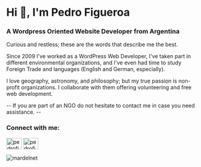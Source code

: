<h1 align="left">Hi 👋, I'm Pedro Figueroa</h1>
<h3 align="left">A Wordpress Oriented Website Developer from Argentina</h3>

<p>Curious and restless; these are the words that describe me the best.<br>

Since 2009 I've worked as a WordPress Web Developer, I've taken part in different environmental organizations, and I've even had time to study Foreign Trade and languages (English and German, especially).<br>

I love geography, astronomy, and philosophy; but my true passion is non-profit organizations. I collaborate with them offering volunteering and free web development.<br>

-- If you are part of an NGO do not hesitate to contact me in case you need assistance. -- </p>

<h3 align="left">Connect with me:</h3>
<p align="left">
<a href="https://linkedin.com/in/pedrofigueroa1989" target="blank"><img align="center" src="https://cdn.jsdelivr.net/npm/simple-icons@3.0.1/icons/linkedin.svg" alt="pedrofigueroa1989" height="30" width="40" /></a>
<a href="https://www.behance.net/pedrofigueroa" target="blank"><img align="center" src="https://cdn.jsdelivr.net/npm/simple-icons@3.0.1/icons/behance.svg" alt="pedrofigueroa" height="30" width="40" /></a>
</p>

<p><img align="center" src="https://github-readme-stats.vercel.app/api/top-langs?username=mardelnet&show_icons=true&locale=en&layout=compact" alt="mardelnet" /></p>
